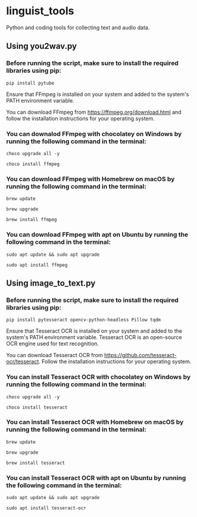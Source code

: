 # linguist_tools
Python and coding tools for collecting text and audio data.

## Using you2wav.py

### Before running the script, make sure to install the required libraries using pip:
`pip install pytube`

Ensure that FFmpeg is installed on your system and added to the system's PATH environment variable.

You can download FFmpeg from https://ffmpeg.org/download.html and follow the installation instructions for your operating system.

### You can downalod FFmpeg with chocolatey on Windows by running the following command in the terminal:
`choco upgrade all -y`

`choco install ffmpeg`

### You can download FFmpeg with Homebrew on macOS by running the following command in the terminal:
`brew update`

`brew upgrade`

`brew install ffmpeg`

### You can download FFmpeg with apt on Ubuntu by running the following command in the terminal:
`sudo apt update && sudo apt upgrade`

`sudo apt install ffmpeg`

## Using image_to_text.py

### Before running the script, make sure to install the required libraries using pip:
`pip install pytesseract opencv-python-headless Pillow tqdm`

Ensure that Tesseract OCR is installed on your system and added to the system's PATH environment variable. Tesseract OCR is an open-source OCR engine used for text recognition.

You can download Tesseract OCR from https://github.com/tesseract-ocr/tesseract. Follow the installation instructions for your operating system.

### You can install Tesseract OCR with chocolatey on Windows by running the following command in the terminal:
`choco upgrade all -y`

`choco install tesseract`

### You can install Tesseract OCR with Homebrew on macOS by running the following command in the terminal:
`brew update`

`brew upgrade`

`brew install tesseract`

### You can install Tesseract OCR with apt on Ubuntu by running the following command in the terminal:
`sudo apt update && sudo apt upgrade`

`sudo apt install tesseract-ocr`
